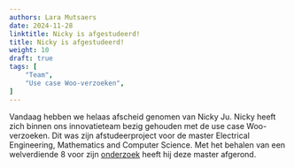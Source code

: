 ```yaml
---
authors: Lara Mutsaers
date: 2024-11-28
linktitle: Nicky is afgestudeerd!
title: Nicky is afgestudeerd!
weight: 10
draft: true
tags: [
    "Team",
    "Use case Woo-verzoeken",
]
---
```


Vandaag hebben we helaas afscheid genomen van Nicky Ju. Nicky heeft zich binnen ons innovatieteam bezig gehouden met de use case Woo-verzoeken. Dit was zijn afstudeerproject voor de master Electrical Engineering, Mathematics and Computer Science.
Met het behalen van een welverdiende 8 voor zijn [onderzoek](https://repository.tudelft.nl/record/uuid:c020caca-8dda-47d1-9eca-28d6ed8dcd5e) heeft hij deze master afgerond. 
